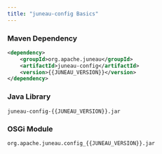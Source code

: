 ```yaml
---
title: "juneau-config Basics"
---
```


### Maven Dependency

```xml
<dependency>
    <groupId>org.apache.juneau</groupId>
    <artifactId>juneau-config</artifactId>
    <version>{{JUNEAU_VERSION}}</version>
</dependency>
```

### Java Library

```text
juneau-config-{{JUNEAU_VERSION}}.jar
```

### OSGi Module

```text
org.apache.juneau.config_{{JUNEAU_VERSION}}.jar
```


